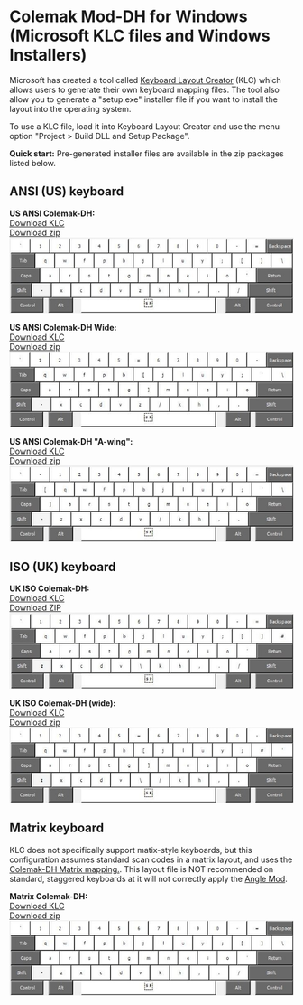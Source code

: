 
# Colemak Mod-DH for Windows (Microsoft KLC files and Windows Installers)

Microsoft has created a tool called [Keyboard Layout Creator](https://www.microsoft.com/en-us/download/details.aspx?id=102134 "Keyboard Layout Creator") (KLC) which allows users to generate their own keyboard mapping files. The tool also allow you to generate a "setup.exe" installer file if you want to install the layout into the operating system.

To use a KLC file, load it into Keyboard Layout Creator and use the menu option "Project > Build DLL and Setup Package". 

**Quick start:** Pre-generated installer files are available in the zip packages listed below.

## ANSI (US) keyboard  

**US ANSI Colemak-DH:**  
[Download KLC](colemak_dh_ansi_us.klc?raw=true)  
[Download zip](colemak_dh_ansi_us.zip?raw=true)  
![US Colemak-DH](colemak_dh_ansi_us.jpg)  

**US ANSI Colemak-DH Wide:**  
[Download KLC](colemak_dh_ansi_us_wide.klc?raw=true)  
[Download zip](colemak_dh_ansi_us_wide.zip?raw=true)  
![US Colemak-DH (wide)](colemak_dh_ansi_us_wide.jpg)  

**US ANSI Colemak-DH "A-wing":**  
[Download KLC](colemak_dh_ansi_us_awing.klc?raw=true)  
[Download zip](colemak_dh_ansi_us_awing.zip?raw=true)  
![US Colemak-DH (althome)](colemak_dh_ansi_us_awing.jpg)  

## ISO (UK) keyboard

**UK ISO Colemak-DH:**  
[Download KLC](colemak_dh_iso_uk.klc?raw=true)  
[Download ZIP](colemak_dh_iso_uk.zip?raw=true)  
![UK Colemak-DH](colemak_dh_iso_uk.jpg)  

**UK ISO Colemak-DH (wide):**  
[Download KLC](colemak_dh_iso_uk_wide.klc?raw=true)  
[Download zip](colemak_dh_iso_uk_wide.zip?raw=true)  
![UK Colemak-DH (wide)](colemak_dh_iso_uk_wide.jpg)  

## Matrix keyboard  

KLC does not specifically support matix-style keyboards, but this configuration assumes standard scan codes in a matrix layout, and uses the [Colemak-DH Matrix mapping.](http://colemakmods.github.io/mod-dh/keyboards.html#matrix-keyboards). This layout file is NOT recommended on standard, staggered keyboards at it will not correctly apply the [Angle Mod](https://colemakmods.github.io/ergonomic-mods/angle.html).

**Matrix Colemak-DH:**  
[Download KLC](colemak_dh_matrix_us.klc?raw=true)  
[Download zip](colemak_dh_matrix_us.zip?raw=true)  
![US Colemak-DH (matrix)](colemak_dh_matrix_us.jpg)  

